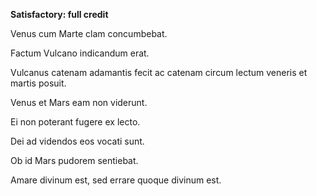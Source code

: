 **Satisfactory: full credit**

Venus cum Marte clam concumbebat.

Factum Vulcano indicandum erat.

Vulcanus catenam adamantis fecit ac catenam circum lectum veneris et martis posuit. 

Venus et Mars eam non viderunt. 

Ei non poterant fugere ex lecto.

Dei ad videndos eos vocati sunt. 

Ob id Mars pudorem sentiebat.

Amare divinum est, sed errare quoque divinum est.

